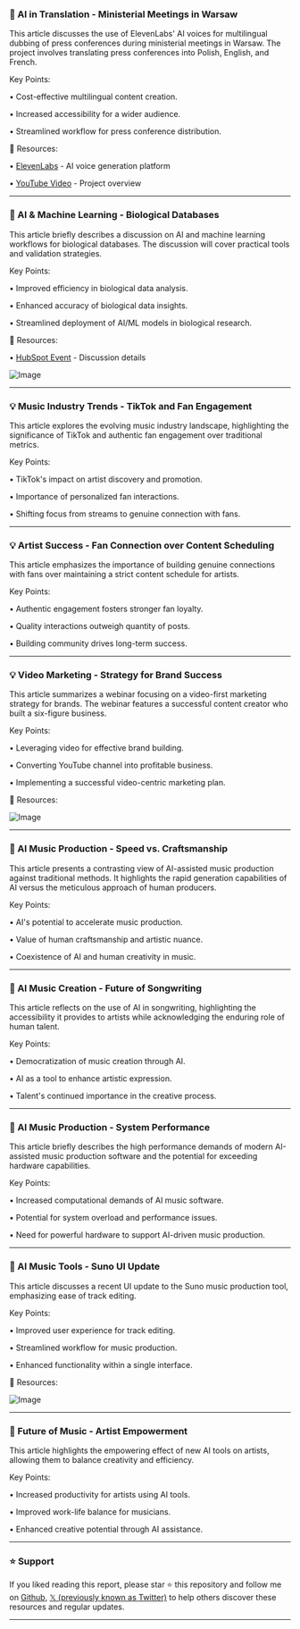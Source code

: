 ### 🤖 AI in Translation - Ministerial Meetings in Warsaw

This article discusses the use of ElevenLabs' AI voices for multilingual dubbing of press conferences during ministerial meetings in Warsaw.  The project involves translating press conferences into Polish, English, and French.


Key Points:

• Cost-effective multilingual content creation.

• Increased accessibility for a wider audience.

• Streamlined workflow for press conference distribution.


🔗 Resources:

• [ElevenLabs](https://www.elevenlabs.io/) - AI voice generation platform

• [YouTube Video](https://youtube.com/watch?v=H4xml3q5F7Y) - Project overview


---

### 🚀 AI & Machine Learning - Biological Databases

This article briefly describes a discussion on AI and machine learning workflows for biological databases. The discussion will cover practical tools and validation strategies.


Key Points:

• Improved efficiency in biological data analysis.

• Enhanced accuracy of biological data insights.

• Streamlined deployment of AI/ML models in biological research.


🔗 Resources:

• [HubSpot Event](https://hubs.ly/Q036szL20) - Discussion details

![Image](https://pbs.twimg.com/media/GkKka7ZWAAAqYPV?format=jpg&name=small)


---

### 💡 Music Industry Trends - TikTok and Fan Engagement

This article explores the evolving music industry landscape, highlighting the significance of TikTok and authentic fan engagement over traditional metrics.


Key Points:

• TikTok's impact on artist discovery and promotion.

• Importance of personalized fan interactions.

• Shifting focus from streams to genuine connection with fans.


---

### 💡  Artist Success - Fan Connection over Content Scheduling

This article emphasizes the importance of building genuine connections with fans over maintaining a strict content schedule for artists.


Key Points:

• Authentic engagement fosters stronger fan loyalty.

• Quality interactions outweigh quantity of posts.

• Building community drives long-term success.


---

### 💡 Video Marketing -  Strategy for Brand Success

This article summarizes a webinar focusing on a video-first marketing strategy for brands.  The webinar features a successful content creator who built a six-figure business.


Key Points:

• Leveraging video for effective brand building.

• Converting YouTube channel into profitable business.

• Implementing a successful video-centric marketing plan.


🔗 Resources:

![Image](https://pbs.twimg.com/media/GkJi7UFXoAAN_eH?format=jpg&name=small)


---

### 🤖 AI Music Production - Speed vs. Craftsmanship

This article presents a contrasting view of AI-assisted music production against traditional methods. It highlights the rapid generation capabilities of AI versus the meticulous approach of human producers.


Key Points:

• AI's potential to accelerate music production.

• Value of human craftsmanship and artistic nuance.

• Coexistence of AI and human creativity in music.


---

### 🤖 AI Music Creation -  Future of Songwriting

This article reflects on the use of AI in songwriting, highlighting the accessibility it provides to artists while acknowledging the enduring role of human talent.


Key Points:

• Democratization of music creation through AI.

• AI as a tool to enhance artistic expression.

• Talent's continued importance in the creative process.


---

### 🤖 AI Music Production - System Performance

This article briefly describes the high performance demands of modern AI-assisted music production software and the potential for exceeding hardware capabilities.


Key Points:

• Increased computational demands of AI music software.

• Potential for system overload and performance issues.

• Need for powerful hardware to support AI-driven music production.


---

### 🚀 AI Music Tools - Suno UI Update

This article discusses a recent UI update to the Suno music production tool, emphasizing ease of track editing.


Key Points:

• Improved user experience for track editing.

• Streamlined workflow for music production.

• Enhanced functionality within a single interface.


🔗 Resources:

![Image](https://pbs.twimg.com/ext_tw_video_thumb/1891930276411883520/pu/img/EnEhqIWoiUAYksOx.jpg)


---

### 🤖 Future of Music - Artist Empowerment

This article highlights the empowering effect of new AI tools on artists, allowing them to balance creativity and efficiency.


Key Points:

• Increased productivity for artists using AI tools.

• Improved work-life balance for musicians.

• Enhanced creative potential through AI assistance.


---

### ⭐️ Support

If you liked reading this report, please star ⭐️ this repository and follow me on [Github](https://github.com/Drix10), [𝕏 (previously known as Twitter)](https://x.com/DRIX_10_) to help others discover these resources and regular updates.

---